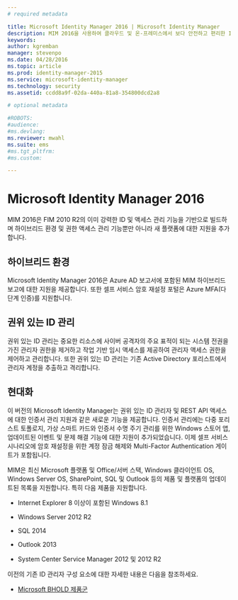 ```yaml
---
# required metadata

title: Microsoft Identity Manager 2016 | Microsoft Identity Manager
description: MIM 2016을 사용하여 클라우드 및 온-프레미스에서 보다 안전하고 편리한 ID 관리 환경을 만드는 방법을 이해합니다.
keywords:
author: kgremban
manager: stevenpo
ms.date: 04/28/2016
ms.topic: article
ms.prod: identity-manager-2015
ms.service: microsoft-identity-manager
ms.technology: security
ms.assetid: ccdd8a9f-02da-440a-81a8-354800dcd2a8

# optional metadata

#ROBOTS:
#audience:
#ms.devlang:
ms.reviewer: mwahl
ms.suite: ems
#ms.tgt_pltfrm:
#ms.custom:

---
```


# Microsoft Identity Manager 2016
MIM 2016은 FIM 2010 R2의 이미 강력한 ID 및 액세스 관리 기능을 기반으로 빌드하며 하이브리드 환경 및 권한 액세스 관리 기능뿐만 아니라 새 플랫폼에 대한 지원을 추가합니다.

## 하이브리드 환경
Microsoft Identity Manager 2016은 Azure AD 보고서에 포함된 MIM 하이브리드 보고에 대한 지원을 제공합니다. 또한 셀프 서비스 암호 재설정 포털은 Azure MFA(다단계 인증)를 지원합니다.

## 권위 있는 ID 관리
권위 있는 ID 관리는 중요한 리소스에 사이버 공격자의 주요 표적이 되는 시스템 전권을 가진 관리자 권한을 제거하고 작업 기반 임시 액세스를 제공하여 관리자 액세스 권한을 제어하고 관리합니다. 또한 권위 있는 ID 관리는 기존 Active Directory 포리스트에서 관리자 계정을 추출하고 격리합니다.

## 현대화
이 버전의 Microsoft Identity Manager는 권위 있는 ID 관리자 및 REST API 액세스에 대한 인증서 관리 지원과 같은 새로운 기능을 제공합니다. 인증서 관리에는 다중 포리스트 토폴로지, 가상 스마트 카드와 인증서 수명 주기 관리를 위한 Windows 스토어 앱, 업데이트된 이벤트 및 문제 해결 기능에 대한 지원이 추가되었습니다. 이제 셀프 서비스 시나리오에 암호 재설정을 위한 계정 잠금 해제와 Multi-Factor Authentication 게이트가 포함됩니다.

MIM은 최신 Microsoft 플랫폼 및 Office/서버 스택, Windows 클라이언트 OS, Windows Server OS, SharePoint, SQL 및 Outlook 등의 제품 및 플랫폼의 업데이트된 목록을 지원합니다. 특히 다음 제품을 지원합니다.

-   Internet Explorer 8 이상이 포함된 Windows 8.1

-   Windows Server 2012 R2

-   SQL 2014

-   Outlook 2013

-   System Center Service Manager 2012 및 2012 R2

이전의 기존 ID 관리자 구성 요소에 대한 자세한 내용은 다음을 참조하세요.

-   [Microsoft BHOLD 제품군](https://technet.microsoft.com/en-us/library/jj134096.aspx)


<!--HONumber=Apr16_HO2-->


